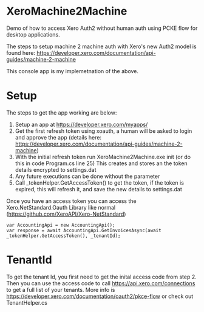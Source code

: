 # XeroMachine2Machine
Demo of how to access Xero Auth2 without human auth using PCKE flow for desktop applications.

The steps to setup machine 2 machine auth with Xero's new Auth2 model is found here: https://developer.xero.com/documentation/api-guides/machine-2-machine

This console app is my implemetnation of the above.

# Setup
The steps to get the app working are below:
1. Setup an app at https://developer.xero.com/myapps/  
2. Get the first refresh token using xoauth, a human will be asked to login and approve the app (details here: https://developer.xero.com/documentation/api-guides/machine-2-machine)  
3. With the initial refresh token run XeroMachine2Machine.exe init <refreshtoken> (or do this in code Program.cs line 25) This creates and stores an the token details encrypted to settings.dat
4. Any future executions can be done without the parameter
5. Call  _tokenHelper.GetAccessToken() to get the token, if the token is expired, this will refresh it, and save the new details to settings.dat

Once you have an access token you can access the Xero.NetStandard.Oauth Library like normal (https://github.com/XeroAPI/Xero-NetStandard)

    var AccountingApi = new AccountingApi();
    var response = await AccountingApi.GetInvoicesAsync(await _tokenHelper.GetAccessToken(), _tenantId);
            
            
# TenantId
To get the tenant Id, you first need to get the inital access code from step 2. Then you can use the access code to call https://api.xero.com/connections 
to get a full list of your tenants. More info is https://developer.xero.com/documentation/oauth2/pkce-flow or check out TenantHelper.cs
